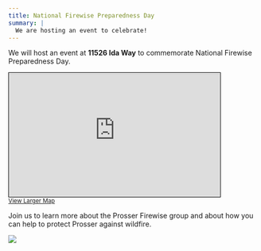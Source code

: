```yaml
---
title: National Firewise Preparedness Day
summary: |
  We are hosting an event to celebrate!
---
```


We will host an event at **11526 Ida Way** to commemorate National
Firewise Preparedness Day.

<iframe width="425" height="250" frameborder="0" scrolling="no" marginheight="0" marginwidth="0" src="https://www.openstreetmap.org/export/embed.html?bbox=-120.1639074138092%2C39.35932982333835%2C-120.16003162178266%2C39.36117551735806&amp;layer=mapnik&amp;marker=39.36025267644429%2C-120.16196951779591" style="border: 1px solid black"></iframe><br/><small><a href="https://www.openstreetmap.org/?mlat=39.36025&amp;mlon=-120.16197#map=19/39.36025/-120.16197&amp;layers=N">View Larger Map</a></small>

Join us to learn more about the Prosser Firewise group and about how
you can help to protect Prosser against wildfire.

<a href="https://www.nfpa.org/Events/Events/National-Wildfire-Community-Preparedness-Day">
  <img
    src="https://www.nfpa.org/-/media/Images/Public-Education/By-topic/wildland/PrepDay/2022/2022-Prep-Day-Banner.ashx?h=150&w=940&hash=5106302E6C369EC2ABF4F6F2A9A8B4D0"/>
</a>
